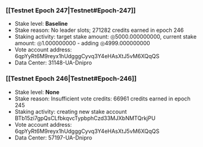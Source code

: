 ### [[Testnet Epoch 247|Testnet#Epoch-247]]
* Stake level: **Baseline**
* Stake reason: No leader slots; 271282 credits earned in epoch 246
* Staking activity: target stake amount: ◎5000.000000000, current stake amount: ◎1.000000000 - adding ◎4999.000000000
* Vote account address: 6qpYyRt6M9reyx1hUdgggCyvq3Y4eHAsXtJ5vM6XQqQS
* Data Center: 31148-UA-Dnipro
### [[Testnet Epoch 246|Testnet#Epoch-246]]
* Stake level: **None**
* Stake reason: Insufficient vote credits: 66961 credits earned in epoch 245
* Staking activity: creating new stake account BTb15zi7gpQsCLfbkqvcTypbphCzd33MJXbNMTQrkjPU
* Vote account address: 6qpYyRt6M9reyx1hUdgggCyvq3Y4eHAsXtJ5vM6XQqQS
* Data Center: 57197-UA-Dnipro